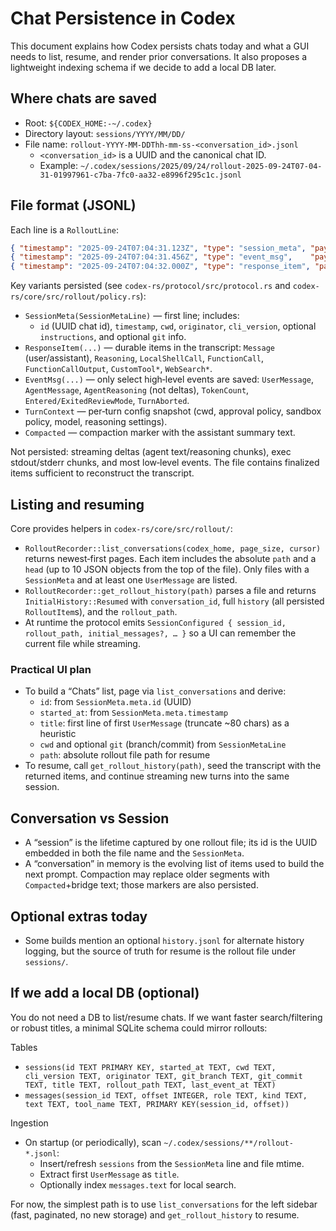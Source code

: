 # Chat Persistence in Codex

This document explains how Codex persists chats today and what a GUI needs to list, resume, and render prior conversations. It also proposes a lightweight indexing schema if we decide to add a local DB later.

## Where chats are saved
- Root: `${CODEX_HOME:-~/.codex}`
- Directory layout: `sessions/YYYY/MM/DD/`
- File name: `rollout-YYYY-MM-DDThh-mm-ss-<conversation_id>.jsonl`
  - `<conversation_id>` is a UUID and the canonical chat ID.
  - Example: `~/.codex/sessions/2025/09/24/rollout-2025-09-24T07-04-31-01997961-c7ba-7fc0-aa32-e8996f295c1c.jsonl`

## File format (JSONL)
Each line is a `RolloutLine`:

```json
{ "timestamp": "2025-09-24T07:04:31.123Z", "type": "session_meta", "payload": { /* SessionMetaLine */ } }
{ "timestamp": "2025-09-24T07:04:31.456Z", "type": "event_msg",    "payload": { /* EventMsg::UserMessage */ } }
{ "timestamp": "2025-09-24T07:04:32.000Z", "type": "response_item", "payload": { /* assistant message, tool call/output, reasoning, … */ } }
```

Key variants persisted (see `codex-rs/protocol/src/protocol.rs` and `codex-rs/core/src/rollout/policy.rs`):
- `SessionMeta(SessionMetaLine)` — first line; includes:
  - `id` (UUID chat id), `timestamp`, `cwd`, `originator`, `cli_version`, optional `instructions`, and optional `git` info.
- `ResponseItem(...)` — durable items in the transcript: `Message` (user/assistant), `Reasoning`, `LocalShellCall`, `FunctionCall`, `FunctionCallOutput`, `CustomTool*`, `WebSearch*`.
- `EventMsg(...)` — only select high‑level events are saved: `UserMessage`, `AgentMessage`, `AgentReasoning` (not deltas), `TokenCount`, `Entered/ExitedReviewMode`, `TurnAborted`.
- `TurnContext` — per‑turn config snapshot (cwd, approval policy, sandbox policy, model, reasoning settings).
- `Compacted` — compaction marker with the assistant summary text.

Not persisted: streaming deltas (agent text/reasoning chunks), exec stdout/stderr chunks, and most low‑level events. The file contains finalized items sufficient to reconstruct the transcript.

## Listing and resuming
Core provides helpers in `codex-rs/core/src/rollout/`:
- `RolloutRecorder::list_conversations(codex_home, page_size, cursor)` returns newest‑first pages. Each item includes the absolute `path` and a `head` (up to 10 JSON objects from the top of the file). Only files with a `SessionMeta` and at least one `UserMessage` are listed.
- `RolloutRecorder::get_rollout_history(path)` parses a file and returns `InitialHistory::Resumed` with `conversation_id`, full `history` (all persisted `RolloutItem`s), and the `rollout_path`.
- At runtime the protocol emits `SessionConfigured { session_id, rollout_path, initial_messages?, … }` so a UI can remember the current file while streaming.

### Practical UI plan
- To build a “Chats” list, page via `list_conversations` and derive:
  - `id`: from `SessionMeta.meta.id` (UUID)
  - `started_at`: from `SessionMeta.meta.timestamp`
  - `title`: first line of first `UserMessage` (truncate ~80 chars) as a heuristic
  - `cwd` and optional `git` (branch/commit) from `SessionMetaLine`
  - `path`: absolute rollout file path for resume
- To resume, call `get_rollout_history(path)`, seed the transcript with the returned items, and continue streaming new turns into the same session.

## Conversation vs Session
- A “session” is the lifetime captured by one rollout file; its id is the UUID embedded in both the file name and the `SessionMeta`.
- A “conversation” in memory is the evolving list of items used to build the next prompt. Compaction may replace older segments with `Compacted`+bridge text; those markers are also persisted.

## Optional extras today
- Some builds mention an optional `history.jsonl` for alternate history logging, but the source of truth for resume is the rollout file under `sessions/`.

## If we add a local DB (optional)
You do not need a DB to list/resume chats. If we want faster search/filtering or robust titles, a minimal SQLite schema could mirror rollouts:

Tables
- `sessions(id TEXT PRIMARY KEY, started_at TEXT, cwd TEXT, cli_version TEXT, originator TEXT, git_branch TEXT, git_commit TEXT, title TEXT, rollout_path TEXT, last_event_at TEXT)`
- `messages(session_id TEXT, offset INTEGER, role TEXT, kind TEXT, text TEXT, tool_name TEXT, PRIMARY KEY(session_id, offset))`

Ingestion
- On startup (or periodically), scan `~/.codex/sessions/**/rollout-*.jsonl`:
  - Insert/refresh `sessions` from the `SessionMeta` line and file mtime.
  - Extract first `UserMessage` as `title`.
  - Optionally index `messages.text` for local search.

For now, the simplest path is to use `list_conversations` for the left sidebar (fast, paginated, no new storage) and `get_rollout_history` to resume.

